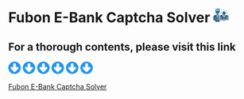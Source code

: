 <div>
    <h1> Fubon E-Bank Captcha Solver 
    <img src = "https://github.com/wavelolz/Fubon-Ebank-Captcha-Solver/blob/main/picture/consultant.png" width = 30 height = 30> 
</div>

## For a thorough contents, please visit this link

<div>
    <img src = "https://github.com/wavelolz/Fubon-Ebank-Captcha-Solver/blob/main/picture/down-arrow%20(1).png" width = 25 height = 25>
    <img src = "https://github.com/wavelolz/Fubon-Ebank-Captcha-Solver/blob/main/picture/down-arrow%20(1).png" width = 25 height = 25>
    <img src = "https://github.com/wavelolz/Fubon-Ebank-Captcha-Solver/blob/main/picture/down-arrow%20(1).png" width = 25 height = 25>
    <img src = "https://github.com/wavelolz/Fubon-Ebank-Captcha-Solver/blob/main/picture/down-arrow%20(1).png" width = 25 height = 25>
    <img src = "https://github.com/wavelolz/Fubon-Ebank-Captcha-Solver/blob/main/picture/down-arrow%20(1).png" width = 25 height = 25>
    <img src = "https://github.com/wavelolz/Fubon-Ebank-Captcha-Solver/blob/main/picture/down-arrow%20(1).png" width = 25 height = 25>
</div>

<a href = "https://github.com/wavelolz/Fubon-Ebank-Captcha-Solver/blob/main/Fubon%20E-Bank%20Captcha%20Solver.html"> Fubon E-Bank Captcha Solver </a>
